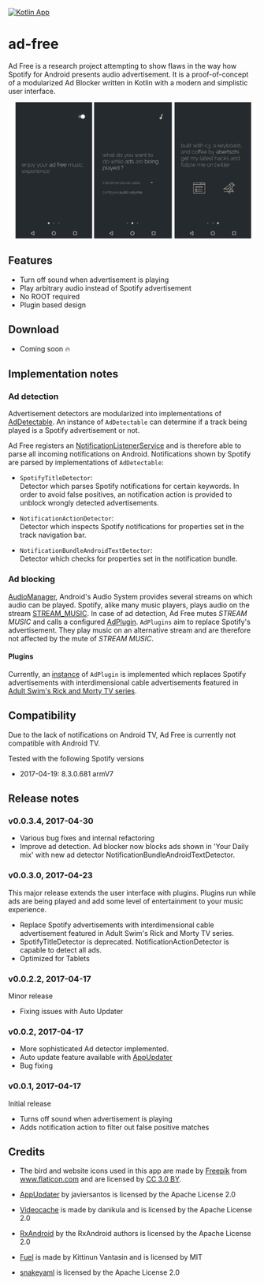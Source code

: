 [![Kotlin App](https://img.shields.io/badge/Android-Kotlin-green.svg?style=flat)]()
# ad-free

Ad Free is a research project attempting to show flaws in the way how Spotify for Android presents audio advertisement. It is a proof-of-concept of a modularized Ad Blocker written in Kotlin with a modern and simplistic user interface.

<img src=".github/cover2.png" width="900">

## Features
- Turn off sound when advertisement is playing
- Play arbitrary audio instead of Spotify advertisement
- No ROOT required
- Plugin based design

## Download
- Coming soon :fire:

## Implementation notes
### Ad detection
Advertisement detectors are modularized into implementations of [AdDetectable](./app/src/main/java/ch/abertschi/adump/detector/AdDetectable.kt). An instance of `AdDetectable` can determine if a track being played is a Spotify advertisement or not.

Ad Free registers an [NotificationListenerService](https://developer.android.com/reference/android/service/notification/NotificationListenerService.html) and is therefore able to parse all incoming notifications on Android. Notifications shown by Spotify are parsed by implementations of `AdDetectable`:

- `SpotifyTitleDetector`:  
Detector which parses Spotify notifications for certain keywords. In order to avoid false positives, an notification action is provided to unblock wrongly detected advertisements.

- `NotificationActionDetector`:  
Detector which inspects Spotify notifications for properties set in the track navigation bar.

- `NotificationBundleAndroidTextDetector`:  
Detector which checks for properties set in the notification bundle.


### Ad blocking
[AudioManager](https://developer.android.com/reference/android/media/AudioManager.html), Android's Audio System provides several streams on which audio can be played. Spotify, alike many music players, plays audio on the stream [STREAM_MUSIC](https://developer.android.com/reference/android/media/AudioManager.html#STREAM_MUSIC). In case of ad detection, Ad Free mutes _STREAM MUSIC_ and calls a configured [AdPlugin](./app/src/main/java/ch/abertschi/adump/plugin/AdPlugin.kt). `AdPlugins` aim to replace Spotify's advertisement. They play music on an alternative stream and are therefore not affected by the mute of _STREAM MUSIC_.

#### Plugins

Currently, an [instance](./app/src/main/java/ch/abertschi/adump/plugin/interdimcable/InterdimCablePlugin.kt) of `AdPlugin` is implemented which replaces Spotify advertisements with interdimensional cable advertisements featured in [Adult Swim's Rick and Morty TV series](https://www.youtube.com/watch?v=sBvV1miNoA8&index=12&list=PLNu47mcqeyiATtjW5pIRWlpXBu4pUezdP).

## Compatibility
Due to the lack of notifications on Android TV, Ad Free is currently not compatible with Android TV.

Tested with the following Spotify versions
- 2017-04-19: 8.3.0.681 armV7

## Release notes

### v0.0.3.4, 2017-04-30
- Various bug fixes and internal refactoring
- Improve ad detection. Ad blocker now blocks ads shown in 'Your Daily mix' with new ad detector NotificationBundleAndroidTextDetector.

### v0.0.3.0, 2017-04-23
This major release extends the user interface with plugins. Plugins run while ads are being played and
add some level of entertainment to your music experience.

- Replace Spotify advertisements with interdimensional cable advertisement featured in Adult Swim's Rick and Morty TV series.
- SpotifyTitleDetector is deprecated. NotificationActionDetector is capable to detect all ads.
- Optimized for Tablets

### v0.0.2.2, 2017-04-17
Minor release
- Fixing issues with Auto Updater

### v0.0.2, 2017-04-17
- More sophisticated Ad detector implemented.
- Auto update feature available with [AppUpdater](https://github.com/javiersantos/AppUpdater)
- Bug fixing

### v0.0.1, 2017-04-17
Initial release
- Turns off sound when advertisement is playing
- Adds notification action to filter out false positive matches

## Credits
- The bird and website icons used in this app are made by <a href="http://www.freepik.com" title="Freepik">Freepik</a> from <a href="http://www.flaticon.com" title="Flaticon">www.flaticon.com</a> and are licensed by <a href="http://creativecommons.org/licenses/by/3.0/" title="Creative Commons BY 3.0" target="_blank">CC 3.0 BY</a>.

- [AppUpdater](https://github.com/javiersantos/AppUpdater) by javiersantos is licensed by the Apache License 2.0

- [Videocache](https://github.com/danikula/AndroidVideoCache/blob/master/LICENSE) is made by danikula and is licensed by the Apache License 2.0

- [RxAndroid](https://github.com/ReactiveX/RxAndroid) by the RxAndroid authors is licensed by the Apache License 2.0
- [Fuel](https://github.com/kittinunf/Fuel) is made by Kittinun Vantasin and is licensed by MIT

- [snakeyaml](https://bitbucket.org/asomov/snakeyaml) is licensed by the Apache License 2.0
